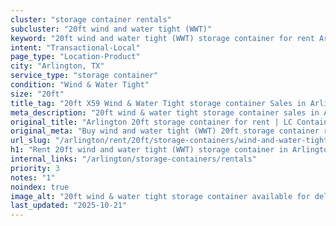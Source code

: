 ```yaml
---
cluster: "storage container rentals"
subcluster: "20ft wind and water tight (WWT)"
keyword: "20ft wind and water tight (WWT) storage container for rent Arlington, TX"
intent: "Transactional-Local"
page_type: "Location-Product"
city: "Arlington, TX"
service_type: "storage container"
condition: "Wind & Water Tight"
size: "20ft"
title_tag: "20ft X59 Wind & Water Tight storage container Sales in Arlington | LC Container"
meta_description: "20ft wind & water tight storage container sales in Arlington. Fast delivery, competitive pricing. Serving storage containers area. Quote ID: C3I. Call (214) 524-4168 for your free quote today."
original_title: "Arlington 20ft storage container for rent | LC Container"
original_meta: "Buy wind and water tight (WWT) 20ft storage container rent with local delivery in Arlington, TX. LC Container — local Since 2003. Request a fast quote today."
url_slug: "/arlington/rent/20ft/storage-containers/wind-and-water-tight-wwt"
h1: "Rent 20ft wind and water tight (WWT) storage container in Arlington"
internal_links: "/arlington/storage-containers/rentals"
priority: 3
notes: "1"
noindex: true
image_alt: "20ft wind & water tight storage container available for delivery in Arlington"
last_updated: "2025-10-21"
---
```


<!-- TODO: Add unique city/inventory copy, images, and internal links here. -->
